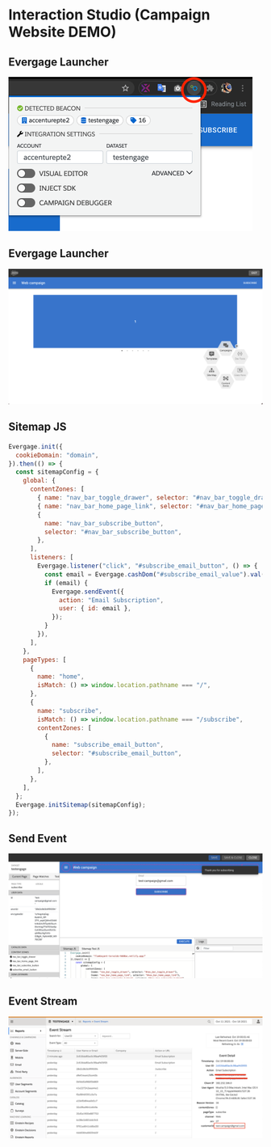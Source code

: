 # Interaction Studio (Campaign Website DEMO)

## Evergage Launcher

![alt text](evergage_launcher.png)

## Evergage Launcher

![alt text](visual_editor.png)

## Sitemap JS

```javascript
Evergage.init({
  cookieDomain: "domain",
}).then(() => {
  const sitemapConfig = {
    global: {
      contentZones: [
        { name: "nav_bar_toggle_drawer", selector: "#nav_bar_toggle_drawer" },
        { name: "nav_bar_home_page_link", selector: "#nav_bar_home_page_link" },
        {
          name: "nav_bar_subscribe_button",
          selector: "#nav_bar_subscribe_button",
        },
      ],
      listeners: [
        Evergage.listener("click", "#subscribe_email_button", () => {
          const email = Evergage.cashDom("#subscribe_email_value").val();
          if (email) {
            Evergage.sendEvent({
              action: "Email Subscription",
              user: { id: email },
            });
          }
        }),
      ],
    },
    pageTypes: [
      {
        name: "home",
        isMatch: () => window.location.pathname === "/",
      },
      {
        name: "subscribe",
        isMatch: () => window.location.pathname === "/subscribe",
        contentZones: [
          {
            name: "subscribe_email_button",
            selector: "#subscribe_email_button",
          },
        ],
      },
    ],
  };
  Evergage.initSitemap(sitemapConfig);
});
```

## Send Event

![alt text](send_event.png)

## Event Stream

![alt text](event_stream.png)
